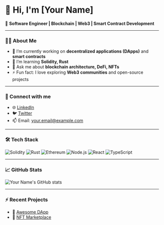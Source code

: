 # 👋 Hi, I'm [Your Name]

🚀 **Software Engineer | Blockchain | Web3 | Smart Contract Development**

---

### 🧑‍💻 About Me
- 🔭 I’m currently working on **decentralized applications (DApps)** and **smart contracts**
- 🌱 I’m learning **Solidity, Rust**
- 💬 Ask me about **blockchain architecture, DeFi, NFTs**
- ⚡ Fun fact: I love exploring **Web3 communities** and open-source projects

---

### 🔗 Connect with me
- 🌐 [LinkedIn]([https://linkedin.com/in/yourprofile](https://www.linkedin.com/in/ng%C3%B4-anh-qu%C3%A2n-454388157/))
- 🐦 [Twitter]([https://twitter.com/yourprofile](https://x.com/home))
- 📫 Email: [your.email@example.com](mailto:your.email@example.com)

---

### 🛠️ Tech Stack
![Solidity](https://img.shields.io/badge/-Solidity-363636?style=flat&logo=solidity)
![Rust](https://img.shields.io/badge/-Rust-black?style=flat&logo=rust)
![Ethereum](https://img.shields.io/badge/-Ethereum-3C3C3D?style=flat&logo=ethereum)
![Node.js](https://img.shields.io/badge/-Node.js-339933?style=flat&logo=node.js)
![React](https://img.shields.io/badge/-React-61DAFB?style=flat&logo=react)
![TypeScript](https://img.shields.io/badge/-TypeScript-3178C6?style=flat&logo=typescript)

---

### 📈 GitHub Stats

![Your Name's GitHub stats](https://github-readme-stats.vercel.app/api?username=yourusername&show_icons=true&theme=radical)

---

### ⚡ Recent Projects
- 🔗 [Awesome DApp]([https://github.com/yourusername/your-dapp](https://whales.market/))
- 🔗 [NFT Marketplace]([https://github.com/yourusername/your-nft-marketplace](http://lootbot.xyz/))
